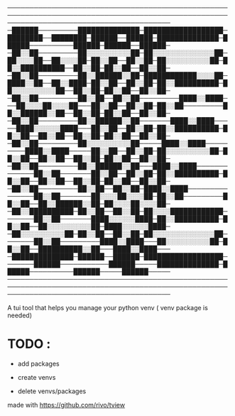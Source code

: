 
─────────────────────────────────────────────────────────────────────────────────────────────────────────────────────────────────────────
─██████─────────██████████████─██████████████████─████████──████████─██████──██████─██████████████─██████──────────██████─██████──██████─
─██░░██─────────██░░░░░░░░░░██─██░░░░░░░░░░░░░░██─██░░░░██──██░░░░██─██░░██──██░░██─██░░░░░░░░░░██─██░░██████████──██░░██─██░░██──██░░██─
─██░░██─────────██░░██████░░██─████████████░░░░██─████░░██──██░░████─██░░██──██░░██─██░░██████████─██░░░░░░░░░░██──██░░██─██░░██──██░░██─
─██░░██─────────██░░██──██░░██─────────████░░████───██░░░░██░░░░██───██░░██──██░░██─██░░██─────────██░░██████░░██──██░░██─██░░██──██░░██─
─██░░██─────────██░░██████░░██───────████░░████─────████░░░░░░████───██░░██──██░░██─██░░██████████─██░░██──██░░██──██░░██─██░░██──██░░██─
─██░░██─────────██░░░░░░░░░░██─────████░░████─────────████░░████─────██░░██──██░░██─██░░░░░░░░░░██─██░░██──██░░██──██░░██─██░░██──██░░██─
─██░░██─────────██░░██████░░██───████░░████─────────────██░░██───────██░░██──██░░██─██░░██████████─██░░██──██░░██──██░░██─██░░██──██░░██─
─██░░██─────────██░░██──██░░██─████░░████───────────────██░░██───────██░░░░██░░░░██─██░░██─────────██░░██──██░░██████░░██─██░░░░██░░░░██─
─██░░██████████─██░░██──██░░██─██░░░░████████████───────██░░██───────████░░░░░░████─██░░██████████─██░░██──██░░░░░░░░░░██─████░░░░░░████─
─██░░░░░░░░░░██─██░░██──██░░██─██░░░░░░░░░░░░░░██───────██░░██─────────████░░████───██░░░░░░░░░░██─██░░██──██████████░░██───████░░████───
─██████████████─██████──██████─██████████████████───────██████───────────██████─────██████████████─██████──────────██████─────██████─────
─────────────────────────────────────────────────────────────────────────────────────────────────────────────────────────────────────────

A tui tool that helps you manage your python venv ( venv package is needed)





# TODO :
- add packages
- create venvs

- delete venvs/packages



made with https://github.com/rivo/tview

